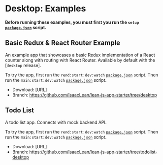 # Desktop: Examples
**Before running these examples, you must first you run the `setup` [`package.json`](../../package.json) script.**

## Basic Redux & React Router Example
An example app that showcases a basic Redux implementation of a React counter along with routing with React Router. Available by default with the [`desktop` release].

To try the app, first run the `rend:start:dev:watch` [`package.json`](../../package.json) script. Then run the `main:start:dev:watch` [`package.json`](../../package.json) script.

* Download: [URL]
* Branch: https://github.com/IsaacLean/lean-js-app-starter/tree/desktop

## Todo List
A todo list app. Connects with mock backend API.

To try the app, first run the `rend:start:dev:watch` [`package.json`](../../package.json) script. Then run the `main:start:dev:watch` [`package.json`](../../package.json) script.

* Download: [URL]
* Branch: https://github.com/IsaacLean/lean-js-app-starter/tree/todolist-desktop